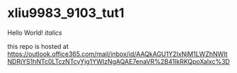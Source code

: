 # xliu9983_9103_tut1
Hello World!
*italics*

this repo is hosted at https://outlook.office365.com/mail/inbox/id/AAQkAGU1Y2IxNjM1LWZhNWItNDRjYS1hNTc0LTczNTcyYjg1YWIzNgAQAE7enaVR%2B41IkRKQpoXalxc%3D
